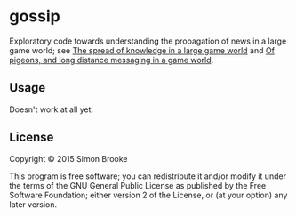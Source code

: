 # gossip

Exploratory code towards understanding the propagation of news in a large game world; see
[The spread of knowledge in a large game world](http://blog.journeyman.cc/2008/04/the-spread-of-knowledge-in-large-game.html) and [Of pigeons, and long distance messaging in a game world](http://blog.journeyman.cc/2013/10/of-pigeons-and-long-distance-messaging.html).

## Usage

Doesn't work at all yet.

## License

Copyright © 2015 Simon Brooke

This program is free software; you can redistribute it and/or modify
it under the terms of the GNU General Public License as published by
the Free Software Foundation; either version 2 of the License, or
(at your option) any later version.
